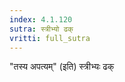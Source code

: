 ```yaml
---
index: 4.1.120
sutra: स्त्रीभ्यो ढक्
vritti: full_sutra
---
```


"तस्य अपत्यम्" (इति) स्त्रीभ्यः ढक् 